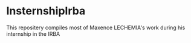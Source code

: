 # InsternshipIrba
This repositery compiles most of Maxence LECHEMIA's work during his internship in the IRBA
